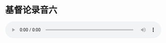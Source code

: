 # 基督论录音六

<audio style="width: 100%;" preload="false" controls controlslist="nodownload"><source src="//file.simai.life/audio/mp3/old/27397.mp3" type="audio/mpeg">Your browser does not support the audio element.</audio>



